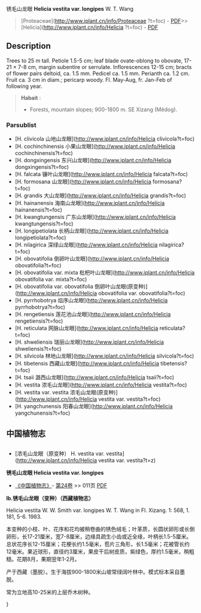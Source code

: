 锈毛山龙眼 **Helicia vestita var. longipes** W. T. Wang

> [Proteaceae](http://www.iplant.cn/info/Proteaceae ?t=foc) - [PDF](http://iplant.cn/foc/pdf/Proteaceae.pdf)>>[Helicia](http://www.iplant.cn/info/Helicia ?t=foc) - [PDF](http://www.iplant.cn/foc/pdf/Helicia.pdf)

## Description

Trees to 25 m tall. Petiole 1.5-5 cm; leaf blade ovate-oblong to obovate, 17-21 × 7-8 cm, margin subentire or serrulate. Inflorescences 12-15 cm; bracts of flower pairs deltoid, ca. 1.5 mm. Pedicel ca. 1.5 mm. Perianth ca. 1.2 cm. Fruit ca. 3 cm in diam.; pericarp woody. Fl. May-Aug, fr. Jan-Feb of following year.

> **Habait** : 
>* Forests, mountain slopes; 900-1800 m. SE Xizang (Mêdog).

### Parsublist

* [H.  clivicola  山地山龙眼](http://www.iplant.cn/info/Helicia clivicola?t=foc)
* [H.  cochinchinensis  小果山龙眼](http://www.iplant.cn/info/Helicia cochinchinensis?t=foc)
* [H.  dongxingensis  东兴山龙眼](http://www.iplant.cn/info/Helicia dongxingensis?t=foc)
* [H.  falcata  镰叶山龙眼](http://www.iplant.cn/info/Helicia falcata?t=foc)
* [H.  formosana  山龙眼](http://www.iplant.cn/info/Helicia formosana?t=foc)
* [H.  grandis  大山龙眼](http://www.iplant.cn/info/Helicia grandis?t=foc)
* [H.  hainanensis  海南山龙眼](http://www.iplant.cn/info/Helicia hainanensis?t=foc)
* [H.  kwangtungensis  广东山龙眼](http://www.iplant.cn/info/Helicia kwangtungensis?t=foc)
* [H.  longipetiolata  长柄山龙眼](http://www.iplant.cn/info/Helicia longipetiolata?t=foc)
* [H.  nilagirica  深绿山龙眼](http://www.iplant.cn/info/Helicia nilagirica?t=foc)
* [H.  obovatifolia  倒卵叶山龙眼](http://www.iplant.cn/info/Helicia obovatifolia?t=foc)
* [H.  obovatifolia var. mixta  枇杷叶山龙眼](http://www.iplant.cn/info/Helicia obovatifolia var. mixta?t=foc)
* [H.  obovatifolia var. obovatifolia  倒卵叶山龙眼(原变种)](http://www.iplant.cn/info/Helicia obovatifolia var. obovatifolia?t=foc)
* [H.  pyrrhobotrya  焰序山龙眼](http://www.iplant.cn/info/Helicia pyrrhobotrya?t=foc)
* [H.  rengetiensis  莲花池山龙眼](http://www.iplant.cn/info/Helicia rengetiensis?t=foc)
* [H.  reticulata  网脉山龙眼](http://www.iplant.cn/info/Helicia reticulata?t=foc)
* [H.  shweliensis  瑞丽山龙眼](http://www.iplant.cn/info/Helicia shweliensis?t=foc)
* [H.  silvicola  林地山龙眼](http://www.iplant.cn/info/Helicia silvicola?t=foc)
* [H.  tibetensis  西藏山龙眼](http://www.iplant.cn/info/Helicia tibetensis?t=foc)
* [H.  tsaii  潞西山龙眼](http://www.iplant.cn/info/Helicia tsaii?t=foc)
* [H.  vestita  浓毛山龙眼](http://www.iplant.cn/info/Helicia vestita?t=foc)
* [H.  vestita var. vestita  浓毛山龙眼(原变种)](http://www.iplant.cn/info/Helicia vestita var. vestita?t=foc)
* [H.  yangchunensis  阳春山龙眼](http://www.iplant.cn/info/Helicia yangchunensis?t=foc)

## 中国植物志

## 
* [浓毛山龙眼（原变种）  H.  vestita var. vestita](http://www.iplant.cn/info/Helicia vestita var. vestita?t=z)

**锈毛山龙眼 Helicia vestita var. longipes**

* [《中国植物志》](http://www.iplant.cn/frps)- [第24卷](http://www.iplant.cn/frps/vol/24) >> 011页 [PDF](http://www.iplant.cn/frps/pdf/24/011b.pdf)

**lb.锈毛山龙眼（变种）（西藏植物志）**

Helicia vestita W. W. Smith var. longipes W. T. Wang in Fl. Xizang. 1: 568, 1. 181, 5-6. 1983.

本变种的小枝、叶、花序和花均被稍卷曲的锈色绒毛；叶革质，长圆状卵形或长倒卵形，长17-21厘米，宽7-8厘米，边缘具疏生小齿或近全缘，叶柄长1.5-5厘米。总状花序长12-15厘米；花梗长约1.5毫米，苞片三角形，长1.5毫米；花被管长约12毫米。果近球形，直径约3厘米，果皮干后树皮质，紫绿色，厚约1.5毫米，稍粗糙。花期8月，果期翌年1-2月。

产于西藏（墨脱）。生于海拔900-1800米山坡常绿阔叶林中。模式标本采自墨脱。

常为立地高10-25米的上层乔木树种。

}